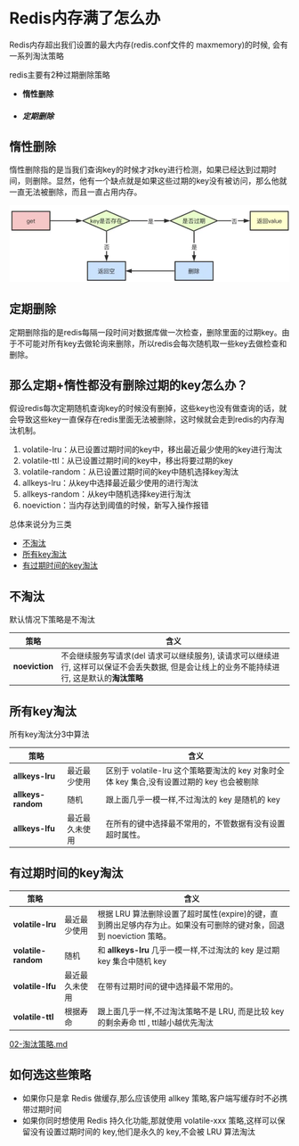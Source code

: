 #  Redis内存满了怎么办

Redis内存超出我们设置的最大内存(redis.conf文件的 maxmemory)的时候, 会有一系列淘汰策略

redis主要有2种过期删除策略

- **惰性删除**

- ##### 定期删除



## **惰性删除**

惰性删除指的是当我们查询key的时候才对key进行检测，如果已经达到过期时间，则删除。显然，他有一个缺点就是如果这些过期的key没有被访问，那么他就一直无法被删除，而且一直占用内存。

![image-20201015195957394](../../assets/image-20201015195957394.png)



## 定期删除

定期删除指的是redis每隔一段时间对数据库做一次检查，删除里面的过期key。由于不可能对所有key去做轮询来删除，所以redis会每次随机取一些key去做检查和删除。

## 那么定期+惰性都没有删除过期的key怎么办？

假设redis每次定期随机查询key的时候没有删掉，这些key也没有做查询的话，就会导致这些key一直保存在redis里面无法被删除，这时候就会走到redis的内存淘汰机制。

1. volatile-lru：从已设置过期时间的key中，移出最近最少使用的key进行淘汰
2. volatile-ttl：从已设置过期时间的key中，移出将要过期的key
3. volatile-random：从已设置过期时间的key中随机选择key淘汰
4. allkeys-lru：从key中选择最近最少使用的进行淘汰
5. allkeys-random：从key中随机选择key进行淘汰
6. noeviction：当内存达到阈值的时候，新写入操作报错



总体来说分为三类

- [不淘汰](#不淘汰)
- [所有key淘汰](#所有key淘汰)
- [有过期时间的key淘汰](#有过期时间的key淘汰)

## 不淘汰

默认情况下策略是不淘汰

| 策略           | 含义                                                         |
| -------------- | ------------------------------------------------------------ |
| **noeviction** | 不会继续服务写请求(del 请求可以继续服务), 读请求可以继续进行, 这样可以保证不会丢失数据, 但是会让线上的业务不能持续进行, 这是默认的**淘汰策略** |

## 所有key淘汰

所有key淘汰分3中算法

| 策略               |                | 含义                                                         |
| ------------------ | -------------- | ------------------------------------------------------------ |
| **allkeys-lru**    | 最近最少使用   | 区别于 volatile-lru 这个策略要淘汰的 key 对象时全体 key 集合,没有设置过期的 key 也会被剔除 |
| **allkeys-random** | 随机           | 跟上面几乎一模一样,不过淘汰的 key 是随机的 key               |
| **allkeys-lfu**    | 最近最久未使用 | 在所有的键中选择最不常用的，不管数据有没有设置超时属性。     |

## 有过期时间的key淘汰

| 策略                |                | 含义                                                         |
| ------------------- | -------------- | ------------------------------------------------------------ |
| **volatile-lru**    | 最近最少使用   | 根据 LRU 算法删除设置了超时属性(expire)的键，直到腾出足够内存为止。如果没有可删除的键对象，回退到 noeviction 策略。 |
| **volatile-random** | 随机           | 和 **allkeys-lru** 几乎一模一样,不过淘汰的 key 是过期 key 集合中随机 key |
| **volatile-lfu**    | 最近最久未使用 | 在带有过期时间的键中选择最不常用的。                         |
| **volatile-ttl**    | 根据寿命       | 跟上面几乎一样,不过淘汰策略不是 LRU, 而是比较 key 的剩余寿命 ttl , ttl越小越优先淘汰 |

 [02-淘汰策略.md](../../13-persistence/02-Redis/17-内存回收/02-淘汰策略.md) 

## 如何选这些策略

- 如果你只是拿 Redis 做缓存,那么应该使用 allkey 策略,客户端写缓存时不必携带过期时间
- 如果你同时想使用 Redis 持久化功能,那就使用 volatile-xxx 策略,这样可以保留没有设置过期时间的 key,他们是永久的 key,不会被 LRU 算法淘汰